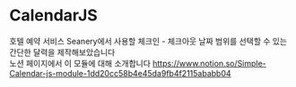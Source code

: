 # CalendarJS
호텔 예약 서비스 Seanery에서 사용할 체크인 - 체크아웃 날짜 범위를 선택할 수 있는 간단한 달력을 제작해보았습니다  
노션 페이지에서 이 모듈에 대해 소개합니다 https://www.notion.so/Simple-Calendar-js-module-1dd20cc58b4e45da9fb4f2115ababb04  
